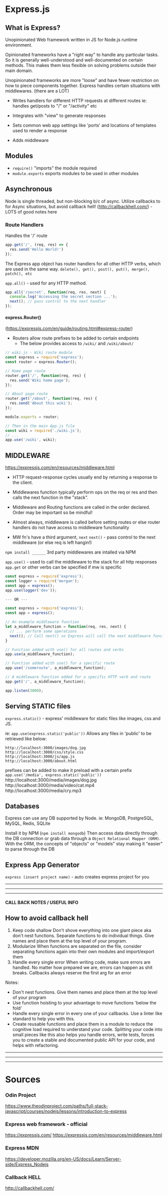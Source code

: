 # Express.js

## What is Express?
Unopinionated Web framework written in JS for Node.js runtime environment.

Opinionated frameworks have a "right way" to handle any particular tasks. So it is generally well-understood and well-documented on certain methods. This makes them less flexible on solving problems outside their main domain.

Unopinionated frameworks are more "loose" and have fewer restriction on how to piece components together.
Express handles certain situations with middlewares. (there are a LOT)

* Writes handlers for different HTTP requests at different routes
ie: handles get/posts to "/" or "/activity" etc

* Integrates with "view" to generate responses

* Sets common web app settings like 'ports' and locations of templates used to render a response

* Adds middleware 


## Modules
* `require()` "imports" the module required
* `module.exports` exports modules to be used in other modules

## Asynchronous
Node is single threaded, but non-blocking b/c of async.
Utilize callbacks to for Async situations, but avoid callback hell! 
(http://callbackhell.com/) - LOTS of good notes here

### Route Handlers
  Handles the '/' route
```js
app.get('/', (req, res) => {
  res.send('Hello World!')
});
```
The Express app object has router handlers for all other HTTP verbs, which are used in the same way.
`delete(), get(), post(), put(), merge(), patch(), etc`

`app.all()` - used for any HTTP method.
```js
app.all('/secret', function(req, res, next) {
  console.log('Accessing the secret section ...');
  next(); // pass control to the next handler
});
```

#### express.Router() 
(https://expressjs.com/en/guide/routing.html#express-router)
* Routers allow route prefixes to be added to certain endpoints
  - The below provides access to `/wiki/` and `/wiki/about/`

```js
// wiki.js - Wiki route module
const express = require('express');
const router = express.Router();

// Home page route
router.get('/', function(req, res) {
  res.send('Wiki home page');
});

// About page route
router.get('/about', function(req, res) {
  res.send('About this wiki');
});

module.exports = router;

// Then in the main App.js file
const wiki = require('./wiki.js');
// ...
app.use('/wiki', wiki);
```

## MIDDLEWARE
https://expressjs.com/en/resources/middleware.html
* HTTP request-response cycles usually end by returning a response to the client.
* Middlewares function typically perform ops on the req or res and then calls the next function in the "stack".
* Middleware and Routing functions are called in the order declared.
  Order may be important so be mindful!
* Almost always, middleware is called before setting routes or else router handlers do not have access to middleware functionality

* MW fn's have a third argument, `next`
`next()` - pass control to the next middleware (or else req is left hangin!)

`npm install ______`
3rd party middlewares are intalled via NPM

`app.use()` - used to call the middleware to the stack for all http responses
`app.get` or other verbs can be specified if mw is specific

```js
const express = require('express');
const logger = require('morgan');
const app = express();
app.use(logger('dev'));

--- OR ---

const express = require('express');
const app = express();

// An example middleware function
let a_middleware_function = function(req, res, next) {
  // ... perform some operations
  next(); // Call next() so Express will call the next middleware function in the chain.
}

// Function added with use() for all routes and verbs
app.use(a_middleware_function);

// Function added with use() for a specific route
app.use('/someroute', a_middleware_function);

// A middleware function added for a specific HTTP verb and route
app.get('/', a_middleware_function);

app.listen(3000);
```



## Serving STATIC files
`express.static()` - express' middleware for static files like images, css and JS.

ie: `app.use(express.static('public'))`
Allows any files in 'public' to be retrieved like below:
```
http://localhost:3000/images/dog.jpg
http://localhost:3000/css/style.css
http://localhost:3000/js/app.js
http://localhost:3000/about.html
```
prefixes can be added to make it preload with a certain prefix
`app.use('/media', express.static('public'))`
http://localhost:3000/media/images/dog.jpg
http://localhost:3000/media/video/cat.mp4
http://localhost:3000/media/cry.mp3



## Databases
Express can use any DB supported by Node.
ie: MongoDB, PostgreSQL, MySQL, Redis, SQLite

Install it by NPM (`npm install mongodb`)
Then access data directly through the DB connection
or grab data through a `Object Relational Mapper (ORM)`.
With the ORM, the concepts of "objects" or "models" stay making it "easier" to parse through the DB

## Express App Generator
`express (insert project name)` - auto creates express project for you



------------------------------
------------------------------
------------------------------

#### CALL BACK NOTES / USEFUL INFO
## How to avoid callback hell
1. Keep code shallow
    Don't shove everything into one giant piece aka don't nest functions.
    Separate functions to do individual things.
    Give names and place them at the top level of your program.
2. Modularize
    When functions are separated on the file, consider separating functions again into their own modules and import/export them
3. Handle every single error
    When writing code, make sure errors are handled. No matter how prepared we are, errors can happen as shit breaks.
    Callbacks always reserve the first arg for an error

Notes:
- Don't nest functions. Give them names and place them at the top level of your program
- Use function hoisting to your advantage to move functions 'below the fold'
- Handle every single error in every one of your callbacks. Use a linter like standard to help you with this.
- Create reusable functions and place them in a module to reduce the cognitive load required to understand your code. Splitting your code into small pieces like this also helps you handle errors, write tests, forces you to create a stable and documented public API for your code, and helps with refactoring.

------------------------------
------------------------------
------------------------------






# Sources

### Odin Project
https://www.theodinproject.com/paths/full-stack-javascript/courses/nodejs/lessons/introduction-to-express

### Express web framework - official
https://expressjs.com/
https://expressjs.com/en/resources/middleware.html

### Express MDN
https://developer.mozilla.org/en-US/docs/Learn/Server-side/Express_Nodejs

### Callback HELL
http://callbackhell.com/
